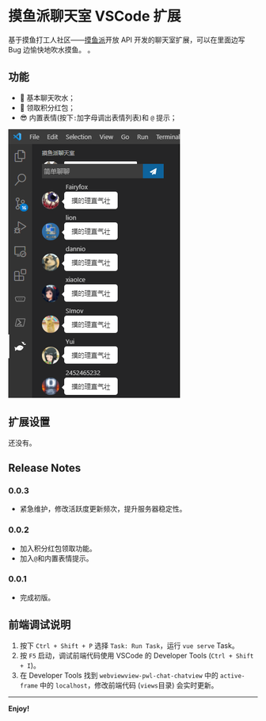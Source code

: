 # 摸鱼派聊天室 VSCode 扩展

基于摸鱼打工人社区——[摸鱼派](https://pwl.icu)开放 API 开发的聊天室扩展，可以在里面边写 Bug 边愉快地吹水摸鱼。 。

## 功能

- 💬 基本聊天吹水；
- 🧧 领取积分红包；
- 😎 内置表情(按下`:`加字母调出表情列表)和 `@` 提示；

![](media/preview.png)

## 扩展设置

还没有。

## Release Notes

### 0.0.3
- 紧急维护，修改活跃度更新频次，提升服务器稳定性。

### 0.0.2
- 加入积分红包领取功能。
- 加入`@`和内置表情提示。

### 0.0.1
- 完成初版。

## 前端调试说明
1. 按下 `Ctrl + Shift + P` 选择 `Task: Run Task`，运行 `vue serve` Task。
2. 按 `F5` 启动，调试前端代码使用 VSCode 的 Developer Tools (`Ctrl + Shift + I`)。
3. 在 Developer Tools 找到 `webviewview-pwl-chat-chatview` 中的 `active-frame` 中的 `localhost`，修改前端代码 (`views`目录) 会实时更新。
-----------------------------------------------------------------------------------------------------------
**Enjoy!**
